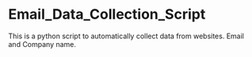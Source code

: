 # Email_Data_Collection_Script
This is a python script to automatically collect data from websites. Email and Company name.
